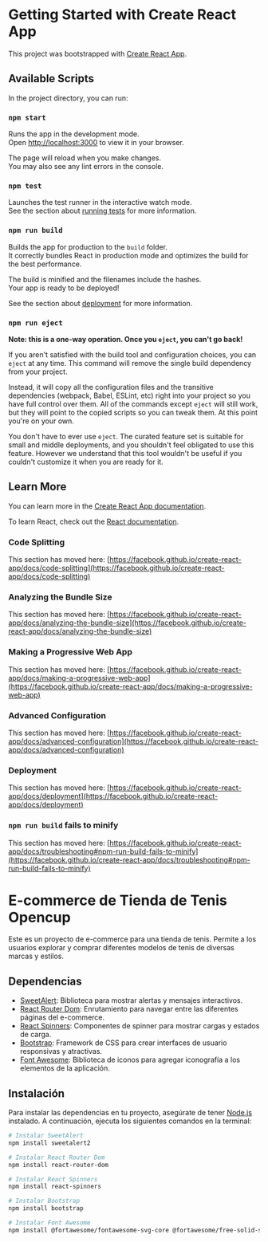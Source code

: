 # Getting Started with Create React App

This project was bootstrapped with [Create React App](https://github.com/facebook/create-react-app).

## Available Scripts

In the project directory, you can run:

### `npm start`

Runs the app in the development mode.\
Open [http://localhost:3000](http://localhost:3000) to view it in your browser.

The page will reload when you make changes.\
You may also see any lint errors in the console.

### `npm test`

Launches the test runner in the interactive watch mode.\
See the section about [running tests](https://facebook.github.io/create-react-app/docs/running-tests) for more information.

### `npm run build`

Builds the app for production to the `build` folder.\
It correctly bundles React in production mode and optimizes the build for the best performance.

The build is minified and the filenames include the hashes.\
Your app is ready to be deployed!

See the section about [deployment](https://facebook.github.io/create-react-app/docs/deployment) for more information.

### `npm run eject`

**Note: this is a one-way operation. Once you `eject`, you can't go back!**

If you aren't satisfied with the build tool and configuration choices, you can `eject` at any time. This command will remove the single build dependency from your project.

Instead, it will copy all the configuration files and the transitive dependencies (webpack, Babel, ESLint, etc) right into your project so you have full control over them. All of the commands except `eject` will still work, but they will point to the copied scripts so you can tweak them. At this point you're on your own.

You don't have to ever use `eject`. The curated feature set is suitable for small and middle deployments, and you shouldn't feel obligated to use this feature. However we understand that this tool wouldn't be useful if you couldn't customize it when you are ready for it.

## Learn More

You can learn more in the [Create React App documentation](https://facebook.github.io/create-react-app/docs/getting-started).

To learn React, check out the [React documentation](https://reactjs.org/).

### Code Splitting

This section has moved here: [https://facebook.github.io/create-react-app/docs/code-splitting](https://facebook.github.io/create-react-app/docs/code-splitting)

### Analyzing the Bundle Size

This section has moved here: [https://facebook.github.io/create-react-app/docs/analyzing-the-bundle-size](https://facebook.github.io/create-react-app/docs/analyzing-the-bundle-size)

### Making a Progressive Web App

This section has moved here: [https://facebook.github.io/create-react-app/docs/making-a-progressive-web-app](https://facebook.github.io/create-react-app/docs/making-a-progressive-web-app)

### Advanced Configuration

This section has moved here: [https://facebook.github.io/create-react-app/docs/advanced-configuration](https://facebook.github.io/create-react-app/docs/advanced-configuration)

### Deployment

This section has moved here: [https://facebook.github.io/create-react-app/docs/deployment](https://facebook.github.io/create-react-app/docs/deployment)

### `npm run build` fails to minify

This section has moved here: [https://facebook.github.io/create-react-app/docs/troubleshooting#npm-run-build-fails-to-minify](https://facebook.github.io/create-react-app/docs/troubleshooting#npm-run-build-fails-to-minify)


# E-commerce de Tienda de Tenis Opencup

Este es un proyecto de e-commerce para una tienda de tenis. Permite a los usuarios explorar y comprar diferentes modelos de tenis de diversas marcas y estilos.

## Dependencias

- [SweetAlert](https://sweetalert2.github.io/): Biblioteca para mostrar alertas y mensajes interactivos.
- [React Router Dom](https://reactrouter.com/): Enrutamiento para navegar entre las diferentes páginas del e-commerce.
- [React Spinners](https://www.npmjs.com/package/react-spinners): Componentes de spinner para mostrar cargas y estados de carga.
- [Bootstrap](https://getbootstrap.com/): Framework de CSS para crear interfaces de usuario responsivas y atractivas.
- [Font Awesome](https://fontawesome.com/): Biblioteca de iconos para agregar iconografía a los elementos de la aplicación.

## Instalación

Para instalar las dependencias en tu proyecto, asegúrate de tener [Node.js](https://nodejs.org/) instalado. A continuación, ejecuta los siguientes comandos en la terminal:

```bash
# Instalar SweetAlert
npm install sweetalert2

# Instalar React Router Dom
npm install react-router-dom

# Instalar React Spinners
npm install react-spinners

# Instalar Bootstrap
npm install bootstrap

# Instalar Font Awesome
npm install @fortawesome/fontawesome-svg-core @fortawesome/free-solid-svg-icons @fortawesome/react-fontawesome

